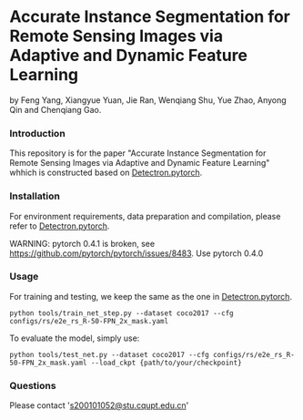 # Accurate Instance Segmentation for Remote Sensing Images via Adaptive and Dynamic Feature Learning

by Feng Yang, Xiangyue Yuan, Jie Ran, Wenqiang Shu, Yue Zhao, Anyong Qin and Chenqiang Gao.

### Introduction

This repository is for the paper "Accurate Instance Segmentation for Remote Sensing Images via Adaptive and Dynamic Feature Learning" whhich is constructed based on [Detectron.pytorch](https://github.com/roytseng-tw/Detectron.pytorch).


### Installation

For environment requirements, data preparation and compilation, please refer to [Detectron.pytorch](https://github.com/roytseng-tw/Detectron.pytorch).

WARNING: pytorch 0.4.1 is broken, see https://github.com/pytorch/pytorch/issues/8483. Use pytorch 0.4.0

### Usage

For training and testing, we keep the same as the one in [Detectron.pytorch](https://github.com/roytseng-tw/Detectron.pytorch).

```shell
python tools/train_net_step.py --dataset coco2017 --cfg configs/rs/e2e_rs_R-50-FPN_2x_mask.yaml
```

To evaluate the model, simply use:

```shell
python tools/test_net.py --dataset coco2017 --cfg configs/rs/e2e_rs_R-50-FPN_2x_mask.yaml --load_ckpt {path/to/your/checkpoint}
```


### Questions

Please contact 's200101052@stu.cqupt.edu.cn'
